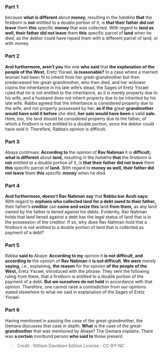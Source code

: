 
### Part 1
because <b>what is different</b> about <b>money,</b> resulting in the <i>halakha</i> <b>that</b> the firstborn is <b>not</b> entitled to a double portion of it, is <b>that their father did not leave</b> them <b>this</b> specific <b>money</b> that was collected. With regard to <b>land as well, their father did not leave</b> them <b>this</b> specific parcel of <b>land</b> when he died, as the debtor could have repaid them with a different parcel of land, or with money.

### Part 2
<b>And furthermore, aren’t you</b> the one <b>who said</b> that <b>the explanation of the people of the West,</b> Eretz Yisrael, <b>is reasonable?</b> In a case where a married woman had been fit to inherit from her great-grandmother but then predeceased her great-grandmother, who then died, and her widower claims the inheritance in his late wife’s stead, the Sages of Eretz Yisrael ruled that he is not entitled to the inheritance, as it is merely property due to his wife, and a husband does not inherit property due to be inherited by his late wife. Rabba agreed that the inheritance is considered property due to the wife, and not property possessed by her, <b>as if the</b> great-<b>grandmother would have sold it before</b> she died, <b>her sale would have been</b> a valid <b>sale.</b> Here, too, the land should be considered property due to the father, of which a firstborn is not entitled to a double portion, since the debtor could have sold it. Therefore, Rabba’s opinion is difficult.

### Part 3
Abaya continues: <b>According to</b> the opinion of <b>Rav Naḥman</b> it is <b>difficult; what is different</b> about <b>land,</b> resulting in the <i>halakha</i> <b>that</b> the firstborn is <b>not</b> entitled to a double portion of it, is <b>that their father did not leave</b> them <b>this</b> specific parcel of <b>land.</b> With regard to <b>money as well, their father did not leave</b> them <b>this</b> specific <b>money</b> when he died.

### Part 4
<b>And furthermore, doesn’t Rav Naḥman say</b> that <b>Rabba bar Avuh says:</b> With regard to <b>orphans who collected land for a debt owed to their father,</b> their father’s <b>creditor</b> can <b>come and seize this</b> land <b>from them,</b> as any land owned by the father is liened against his debts. Evidently, Rav Naḥman holds that land liened against a debt has the legal status of land that is in the possession of the creditor. If so, why does Rav Naḥman hold that a firstborn is not entitled to a double portion of land that is collected as payment of a debt?

### Part 5
Rabba <b>said to</b> Abaye: <b>According to my</b> opinion it <b>is not difficult, and according to</b> the opinion of <b>Rav Naḥman</b> it <b>is not difficult. We were</b> merely <b>saying,</b> i.e., explaining, <b>the reason</b> for the opinion <b>of the people of the West,</b> Eretz Yisrael, introduced with the phrase: They sent the following ruling from there, that a firstborn is entitled to a double portion of the payment of a debt. <b>But we ourselves do not hold</b> in accordance with that opinion. Therefore, one cannot raise a contradiction from our opinions stated elsewhere to what we said in explanation of the Sages of Eretz Yisrael.

### Part 6
Having mentioned in passing the case of the great-grandmother, the Gemara discusses that case in depth. <b>What</b> is the case of the great-<b>grandmother</b> that was mentioned by Abaye? The Gemara explains: There was <b>a certain</b> moribund person <b>who said to</b> those present:

>Credit : William Davidson Edition
>License : CC-BY-NC